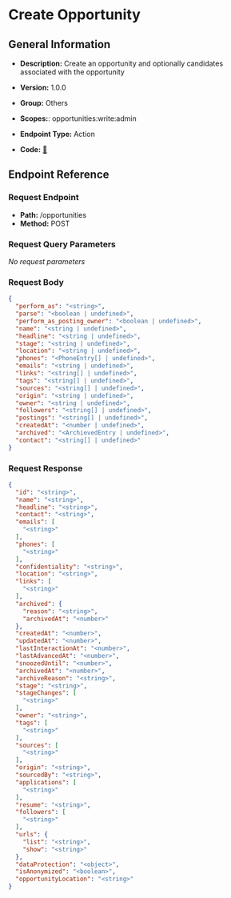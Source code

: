 # Create Opportunity

## General Information

- **Description:** Create an opportunity and optionally candidates associated with the opportunity

- **Version:** 1.0.0
- **Group:** Others
- **Scopes:**: opportunities:write:admin
- **Endpoint Type:** Action
- **Code:** [🔗](https://github.com/NangoHQ/integration-templates/tree/main/integrations/lever-sandbox/actions/create-opportunity.ts)

## Endpoint Reference

### Request Endpoint

- **Path:** /opportunities
- **Method:** POST

### Request Query Parameters

_No request parameters_

### Request Body

```json
{
  "perform_as": "<string>",
  "parse": "<boolean | undefined>",
  "perform_as_posting_owner": "<boolean | undefined>",
  "name": "<string | undefined>",
  "headline": "<string | undefined>",
  "stage": "<string | undefined>",
  "location": "<string | undefined>",
  "phones": "<PhoneEntry[] | undefined>",
  "emails": "<string | undefined>",
  "links": "<string[] | undefined>",
  "tags": "<string[] | undefined>",
  "sources": "<string[] | undefined>",
  "origin": "<string | undefined>",
  "owner": "<string | undefined>",
  "followers": "<string[] | undefined>",
  "postings": "<string[] | undefined>",
  "createdAt": "<number | undefined>",
  "archived": "<ArchievedEntry | undefined>",
  "contact": "<string[] | undefined>"
}
```

### Request Response

```json
{
  "id": "<string>",
  "name": "<string>",
  "headline": "<string>",
  "contact": "<string>",
  "emails": [
    "<string>"
  ],
  "phones": [
    "<string>"
  ],
  "confidentiality": "<string>",
  "location": "<string>",
  "links": [
    "<string>"
  ],
  "archived": {
    "reason": "<string>",
    "archivedAt": "<number>"
  },
  "createdAt": "<number>",
  "updatedAt": "<number>",
  "lastInteractionAt": "<number>",
  "lastAdvancedAt": "<number>",
  "snoozedUntil": "<number>",
  "archivedAt": "<number>",
  "archiveReason": "<string>",
  "stage": "<string>",
  "stageChanges": [
    "<string>"
  ],
  "owner": "<string>",
  "tags": [
    "<string>"
  ],
  "sources": [
    "<string>"
  ],
  "origin": "<string>",
  "sourcedBy": "<string>",
  "applications": [
    "<string>"
  ],
  "resume": "<string>",
  "followers": [
    "<string>"
  ],
  "urls": {
    "list": "<string>",
    "show": "<string>"
  },
  "dataProtection": "<object>",
  "isAnonymized": "<boolean>",
  "opportunityLocation": "<string>"
}
```
